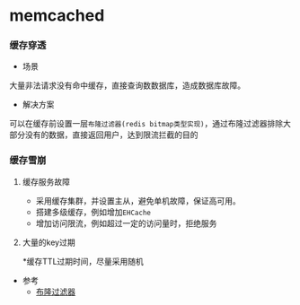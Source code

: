 # memcached

### 缓存穿透

* 场景

大量非法请求没有命中缓存，直接查询数数据库，造成数据库故障。

* 解决方案

可以在缓存前设置一层`布隆过滤器(redis bitmap类型实现)`，通过布隆过滤器排除大部分没有的数据，直接返回用户，达到限流拦截的目的

### 缓存雪崩

1. 缓存服务故障

    * 采用缓存集群，并设置主从，避免单机故障，保证高可用。
    * 搭建多级缓存，例如增加`EHCache`
    * 增加访问限流，例如超过一定的访问量时，拒绝服务

1. 大量的key过期

    *缓存TTL过期时间，尽量采用随机




* 参考
    * [布隆过滤器](hhttps://github.com/bits-and-blooms/bloom/)
